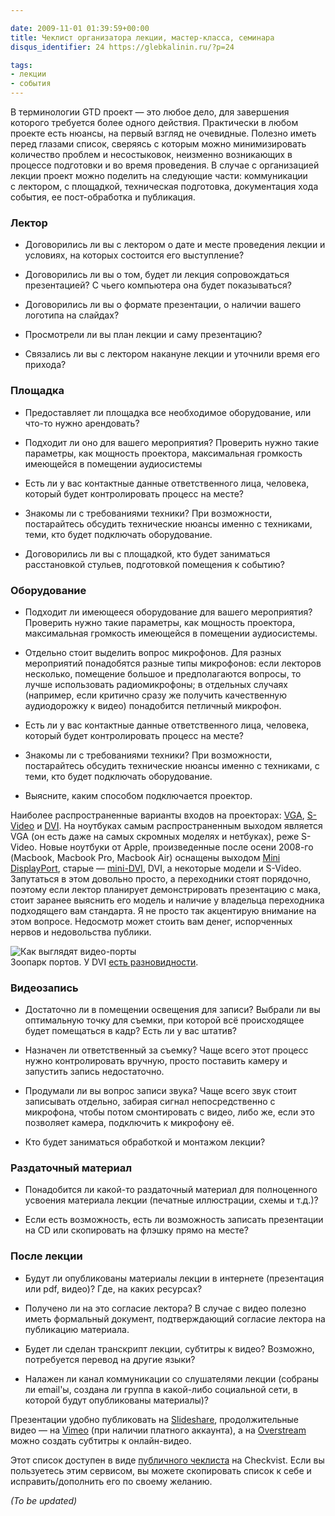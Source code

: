 ```yaml
---

date: 2009-11-01 01:39:59+00:00
title: Чеклист организатора лекции, мастер-класса, семинара
disqus_identifier: 24 https://glebkalinin.ru/?p=24

tags:
- лекции
- события
---
```


В терминологии GTD проект — это любое дело, для завершения которого требуется более одного действия. Практически в любом проекте есть нюансы, на первый взгляд не очевидные. Полезно иметь перед глазами список, сверяясь с которым можно минимизировать количество проблем и несостыковок, неизменно возникающих в процессе подготовки и во время проведения. В случае с организацией лекции проект можно поделить на следующие части: коммуникации с лектором, с площадкой, техническая подготовка, документация хода события, ее пост-обработка и публикация.

<!-- more -->


### Лектор

	
  * Договорились ли вы с лектором о дате и месте проведения лекции и условиях, на которых состоится его выступление?

	
  * Договорились ли вы о том, будет ли лекция сопровождаться презентацией? С чьего компьютера она будет показываться?

	
  * Договорились ли вы о формате презентации, о наличии вашего логотипа на слайдах?

	
  * Просмотрели ли вы план лекции и саму презентацию?

	
  * Связались ли вы с лектором накануне лекции и уточнили время его прихода?




### Площадка

  * Предоставляет ли площадка все необходимое оборудование, или что-то нужно арендовать?

	
  * Подходит ли оно для вашего мероприятия? Проверить нужно такие параметры, как мощность проектора, максимальная громкость имеющейся в помещении аудиосистемы

	
  * Есть ли у вас контактные данные ответственного лица, человека, который будет контролировать процесс на месте?

	
  * Знакомы ли с требованиями техники? При возможности, постарайтесь обсудить технические нюансы именно с техниками, теми, кто будет подключать оборудование.


  * Договорились ли вы с площадкой, кто будет заниматься расстановкой стульев, подготовкой помещения к событию?




### Оборудование





	
  * Подходит ли имеющееся оборудование для вашего мероприятия? Проверить нужно такие параметры, как мощность проектора, максимальная громкость имеющейся в помещении аудиосистемы.

	
  * Отдельно стоит выделить вопрос микрофонов. Для разных мероприятий понадобятся разные типы  микрофонов: если лекторов несколько, помещение большое и предполагаются вопросы, то лучше использовать радиомикрофоны; в отдельных случаях (например, если критично сразу же получить качественную аудиодорожку к видео) понадобится петличный микрофон.

	
  * Есть ли у вас контактные данные ответственного лица, человека, который будет контролировать процесс на месте?

	
  * Знакомы ли с требованиями техники? При возможности, постарайтесь обсудить технические нюансы именно с техниками, с  теми, кто будет подключать оборудование.

	
  * Выясните, каким способом подключается проектор.






Наиболее распространенные варианты входов на проекторах: [VGA](http://ru.wikipedia.org/wiki/VGA_(%D1%80%D0%B0%D0%B7%D1%8A%D1%91%D0%BC)), [S-Video](http://ru.wikipedia.org/wiki/S-Video) и [DVI](http://ru.wikipedia.org/wiki/DVI). На ноутбуках самым распространенным выходом является VGA (он есть даже на самых скромных моделях и нетбуках), реже S-Video. Новые ноутбуки от Apple, произведенные после осени 2008-го (Macbook, Macbook Pro, Macbook Air) оснащены выходом [Mini DisplayPort](http://ru.wikipedia.org/wiki/DisplayPort), старые — [mini-DVI](http://en.wikipedia.org/wiki/Mini_dvi), DVI, а некоторые модели и S-Video. Запутаться в этом довольно просто, а переходники стоят порядочно, поэтому если лектор планирует демонстрировать презентацию с мака, стоит заранее выяснить его модель и наличие у владельца переходника подходящего вам стандарта. Я не просто так акцентирую внимание на этом вопросе. Недосмотр может стоить вам денег, испорченных нервов и недовольства публики.



![Как выглядят видео-порты](https://glebkalinin.ru/featured/2009/11/dvi-vga-s-video-mini-displayport-mini-dvi.png)  
Зоопарк портов. У DVI [есть разновидности](http://ru.wikipedia.org/wiki/DVI).




### Видеозапись





	
  * Достаточно ли в помещении освещения для записи? Выбрали ли вы оптимальную точку для съемки, при которой всё происходящее будет помещаться в кадр? Есть ли у вас штатив?

	
  * Назначен ли ответственный за съемку? Чаще всего этот процесс нужно контролировать вручную, просто поставить камеру и запустить запись недостаточно.

	
  * Продумали ли вы вопрос записи звука? Чаще всего звук стоит записывать отдельно, забирая сигнал непосредственно с микрофона, чтобы потом смонтировать с видео, либо же, если это позволяет камера, подключить к микрофону её.

	
  * Кто будет заниматься обработкой и монтажом лекции?





### Раздаточный материал







  * Понадобится ли какой-то раздаточный материал для полноценного усвоения материала лекции (печатные иллюстрации, схемы и т.д.)?


  * Если есть возможность, есть ли возможность записать презентации на CD или скопировать на флэшку прямо на месте?






### После лекции








	
  * Будут ли опубликованы материалы лекции в интернете (презентация или pdf, видео)? Где, на каких ресурсах?

	
  * Получено ли на это согласие лектора? В случае  с видео полезно иметь формальный документ, подтверждающий согласие лектора на публикацию материала.

	
  * Будет ли сделан транскрипт лекции, субтитры к видео? Возможно, потребуется перевод на другие языки?

	
  * Налажен ли канал коммуникации со слушателями лекции (собраны ли email'ы, создана ли группа в какой-либо социальной сети, в которой будут опубликованы материалы)?





Презентации удобно публиковать на [Slideshare](http://www.slideshare.com/), продолжительные видео — на [Vimeo](http://vimeo.com) (при наличии платного аккаунта), а на [Overstream](http://www.overstream.net/index.php) можно создать субтитры к онлайн-видео.



Этот список доступен в виде [публичного чеклиста](https://checkvist.com/checklists/90215) на Checkvist. Если вы пользуетесь этим сервисом, вы можете скопировать список к себе и исправить/дополнить его по своему желанию.


_(To be updated)_
